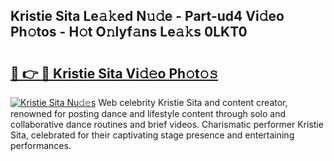 ## Kristie Sita Le𝚊𝚔ed N𝚞𝚍e - Part-ud4 Vi𝚍eo Ph𝚘tos - H𝚘t O𝚗lyf𝚊ns Le𝚊𝚔s 0LKT0

# <h2><a href="http://hfaezq.feru.top/?c=Kristie+Sita">🔗 👉 🔴 Kristie Sita Vi𝚍𝚎o Ph𝚘t𝚘𝚜</a></h2>

[![Kristie Sita Nu𝚍𝚎s](https://i.imgur.com/0TWrTi3.gif)](http://hfaezq.feru.top/?c=Kristie+Sita)
Web celebrity Kristie Sita and content creator, renowned for posting dance and lifestyle content through solo and collaborative dance routines and brief videos. Charismatic performer Kristie Sita, celebrated for their captivating stage presence and entertaining performances. 

